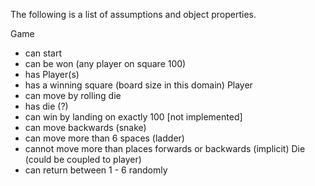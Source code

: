The following is a list of assumptions and object properties. 

Game
 - can start
 - can be won (any player on square 100) 
 - has Player(s)
 - has a winning square (board size in this domain)
Player
 - can move by rolling die
 - has die (?)
 - can win by landing on exactly 100
 [not implemented] 
 - can move backwards (snake)
 - can move more than 6 spaces (ladder)
 - cannot move more than <board size> places forwards or backwards (implicit) 
Die (could be coupled to player) 
 - can return between 1 - 6 randomly